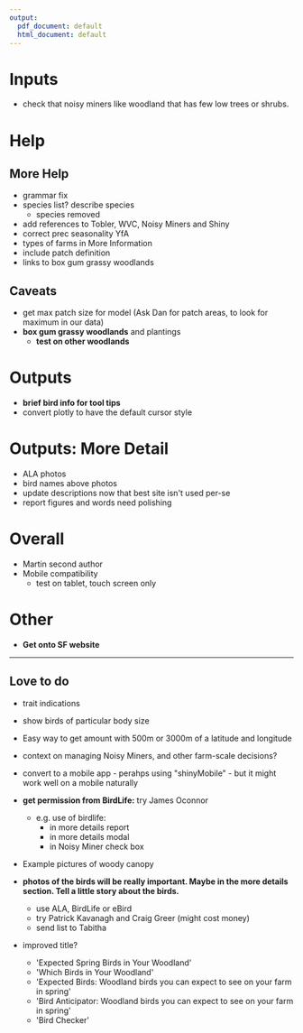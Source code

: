 ```yaml
---
output:
  pdf_document: default
  html_document: default
---
```


# Inputs
+ check that noisy miners like woodland that has few low trees or shrubs.

# Help
## More Help
+ grammar fix
+ species list? describe species
  + species removed
+ add references to Tobler, WVC, Noisy Miners and Shiny
+ correct prec seasonality YfA
+ types of farms in More Information
+ include patch definition
+ links to box gum grassy woodlands

## Caveats
+ get max patch size for model (Ask Dan for patch areas, to look for maximum in our data)
+ __box gum grassy woodlands__ and plantings
  + __test on other woodlands__

# Outputs
+ __brief bird info for tool tips__
+ convert plotly to have the default cursor style

# Outputs: More Detail
+ ALA photos
+ bird names above photos
+ update descriptions now that best site isn't used per-se
+ report figures and words need polishing

# Overall
+ Martin second author
+ Mobile compatibility
  + test on tablet, touch screen only

# Other
+ __Get onto SF website__

--- 

## Love to do
+ trait indications
+ show birds of particular body size
+ Easy way to get amount with 500m or 3000m of a latitude and longitude
+ context on managing Noisy Miners, and other farm-scale decisions?
+ convert to a mobile app - perahps using "shinyMobile" - but it might work well on a mobile naturally

+ __get permission from BirdLife:__ try James Oconnor
   + e.g. use of birdlife:
     + in more details report
     + in more details modal
     + in Noisy Miner check box

+ Example pictures of woody canopy

+ __photos of the birds will be really important. Maybe in the more details section. Tell a little story about the birds.__
   + use ALA, BirdLife or eBird
   + try Patrick Kavanagh and Craig Greer (might cost money)
   + send list to Tabitha

+ improved title?
  + 'Expected Spring Birds in Your Woodland'
  + 'Which Birds in Your Woodland'
  + 'Expected Birds: Woodland birds you can expect to see on your farm in spring'
  + 'Bird Anticipator: Woodland birds you can expect to see on your farm in spring'
  + 'Bird Checker'
